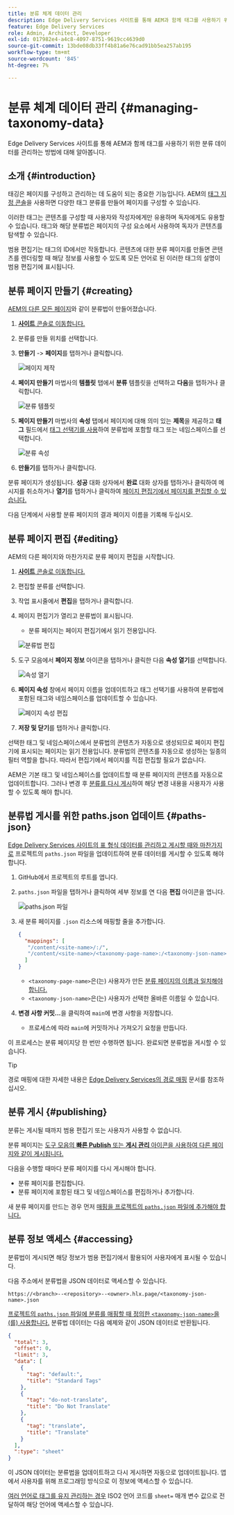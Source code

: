 ```yaml
---
title: 분류 체계 데이터 관리
description: Edge Delivery Services 사이트를 통해 AEM과 함께 태그를 사용하기 위한 분류 데이터를 관리하는 방법에 대해 알아봅니다.
feature: Edge Delivery Services
role: Admin, Architect, Developer
exl-id: 017982e4-a4c8-4097-8751-9619cc4639d0
source-git-commit: 13bde08db33ff4b81a6e76cad91bb5ea257ab195
workflow-type: tm+mt
source-wordcount: '845'
ht-degree: 7%

---
```


# 분류 체계 데이터 관리 {#managing-taxonomy-data}

Edge Delivery Services 사이트를 통해 AEM과 함께 태그를 사용하기 위한 분류 데이터를 관리하는 방법에 대해 알아봅니다.

## 소개 {#introduction}

태깅은 페이지를 구성하고 관리하는 데 도움이 되는 중요한 기능입니다. AEM의 [태그 지정 콘솔](/help/sites-cloud/administering/tags.md#tagging-console)을 사용하면 다양한 태그 분류를 만들어 페이지를 구성할 수 있습니다.

이러한 태그는 콘텐츠를 구성할 때 사용자와 작성자에게만 유용하며 독자에게도 유용할 수 있습니다. 태그와 해당 분류법은 페이지의 구성 요소에서 사용하여 독자가 콘텐츠를 탐색할 수 있습니다.

범용 편집기는 태그의 ID에서만 작동합니다. 콘텐츠에 대한 분류 페이지를 만들면 콘텐츠를 렌더링할 때 해당 정보를 사용할 수 있도록 모든 언어로 된 이러한 태그의 설명이 범용 편집기에 표시됩니다.

## 분류 페이지 만들기 {#creating}

[AEM의 다른 모든 페이지](/help/sites-cloud/authoring/sites-console/creating-pages.md)와 같이 분류법이 만들어졌습니다.

1. [**사이트** 콘솔로 이동합니다.](/help/sites-cloud/authoring/sites-console/introduction.md)

1. 분류를 만들 위치를 선택합니다.

1. **만들기** -> **페이지**&#x200B;를 탭하거나 클릭합니다.

   ![페이지 제작](assets/taxonomy/create-page.png)

1. **페이지 만들기** 마법사의 **템플릿** 탭에서 **분류** 템플릿을 선택하고 **다음**&#x200B;을 탭하거나 클릭합니다.

   ![분류 템플릿](assets/taxonomy/taxonomy-template.png)

1. **페이지 만들기** 마법사의 **속성** 탭에서 페이지에 대해 의미 있는 **제목**&#x200B;을 제공하고 **태그** 필드에서 [태그 선택기를 사용](/help/sites-cloud/authoring/sites-console/tags.md)하여 분류법에 포함할 태그 또는 네임스페이스를 선택합니다.

   ![분류 속성](assets/taxonomy/create-page-wizard-properties.png)

1. **만들기**&#x200B;를 탭하거나 클릭합니다.

분류 페이지가 생성됩니다. **성공** 대화 상자에서 **완료** 대화 상자를 탭하거나 클릭하여 메시지를 취소하거나 **열기**&#x200B;를 탭하거나 클릭하여 [페이지 편집기에서 페이지를 편집할 수 있습니다.](/help/sites-cloud/authoring/page-editor/introduction.md)

다음 단계에서 사용할 분류 페이지의 결과 페이지 이름을 기록해 두십시오.

## 분류 페이지 편집 {#editing}

AEM의 다른 페이지와 마찬가지로 분류 페이지 편집을 시작합니다.

1. [**사이트** 콘솔로 이동합니다.](/help/sites-cloud/authoring/sites-console/introduction.md)

1. 편집할 분류를 선택합니다.

1. 작업 표시줄에서 **편집**&#x200B;을 탭하거나 클릭합니다.

1. 페이지 편집기가 열리고 분류법이 표시됩니다.

   * 분류 페이지는 페이지 편집기에서 읽기 전용입니다.

   ![분류법 편집](assets/taxonomy/edit-page.png)

1. 도구 모음에서 **페이지 정보** 아이콘을 탭하거나 클릭한 다음 **속성 열기**&#x200B;를 선택합니다.

   ![속성 열기](assets/taxonomy/open-properties.png)

1. **페이지 속성** 창에서 페이지 이름을 업데이트하고 태그 선택기를 사용하여 분류법에 포함된 태그와 네임스페이스를 업데이트할 수 있습니다.

   ![페이지 속성 편집](assets/taxonomy/edit-properties.png)

1. **저장 및 닫기**&#x200B;를 탭하거나 클릭합니다.

선택한 태그 및 네임스페이스에서 분류법의 콘텐츠가 자동으로 생성되므로 페이지 편집기에 표시되는 페이지는 읽기 전용입니다. 분류법의 콘텐츠를 자동으로 생성하는 일종의 필터 역할을 합니다. 따라서 편집기에서 페이지를 직접 편집할 필요가 없습니다.

AEM은 기본 태그 및 네임스페이스를 업데이트할 때 분류 페이지의 콘텐츠를 자동으로 업데이트합니다. 그러나 변경 후 [분류를 다시 게시](#publishing)하여 해당 변경 내용을 사용자가 사용할 수 있도록 해야 합니다.

## 분류법 게시를 위한 paths.json 업데이트 {#paths-json}

[Edge Delivery Services 사이트의 표 형식 데이터를 관리하고 게시할 때와 마찬가지로](/help/edge/wysiwyg-authoring/tabular-data.md) 프로젝트의 `paths.json` 파일을 업데이트하여 분류 데이터를 게시할 수 있도록 해야 합니다.

1. GitHub에서 프로젝트의 루트를 엽니다.

1. `paths.json` 파일을 탭하거나 클릭하여 세부 정보를 연 다음 **편집** 아이콘을 엽니다.

   ![paths.json 파일](assets/taxonomy/paths-json.png)

1. 새 분류 페이지를 `.json` 리소스에 매핑할 줄을 추가합니다.

   ```json
   {
     "mappings": [
      "/content/<site-name>/:/",
      "/content/<site-name>/<taxonomy-page-name>:/<taxonomy-json-name>.json"
     ]
   }
   ```

   * `<taxonomy-page-name>`은(는) 사용자가 만든 [분류 페이지의 이름과 일치해야 합니다.](#creating)
   * `<taxonomy-json-name>`은(는) 사용자가 선택한 올바른 이름일 수 있습니다.

1. **변경 사항 커밋...**&#x200B;을 클릭하여 `main`에 변경 사항을 저장합니다.

   * 프로세스에 따라 `main`에 커밋하거나 가져오기 요청을 만듭니다.

이 프로세스는 분류 페이지당 한 번만 수행하면 됩니다. 완료되면 분류법을 게시할 수 있습니다.

>[!TIP]
>
>경로 매핑에 대한 자세한 내용은 [Edge Delivery Services의 경로 매핑](/help/edge/wysiwyg-authoring/path-mapping.md) 문서를 참조하십시오.

## 분류 게시 {#publishing}

분류는 게시될 때까지 범용 편집기 또는 사용자가 사용할 수 없습니다.

분류 페이지는 [도구 모음의 **빠른 Publish** 또는 **게시 관리** 아이콘을 사용하여 다른 페이지와 같이 게시됩니다.](/help/sites-cloud/authoring/sites-console/publishing-pages.md)

다음을 수행할 때마다 분류 페이지를 다시 게시해야 합니다.

* 분류 페이지를 편집합니다.
* 분류 페이지에 포함된 태그 및 네임스페이스를 편집하거나 추가합니다.

새 분류 페이지를 만드는 경우 먼저 [매핑을 프로젝트의 `paths.json` 파일에 추가해야 합니다.](#paths-json)

## 분류 정보 액세스 {#accessing}

분류법이 게시되면 해당 정보가 범용 편집기에서 활용되어 사용자에게 표시될 수 있습니다.

다음 주소에서 분류법을 JSON 데이터로 액세스할 수 있습니다.

`https://<branch>--<repository>--<owner>.hlx.page/<taxonomy-json-name>.json`

[프로젝트의 `paths.json` 파일에 분류를 매핑할 때 정의한 `<taxonomy-json-name>`을(를) 사용합니다.](#paths-json) 분류법 데이터는 다음 예제와 같이 JSON 데이터로 반환됩니다.

```json
{
  "total": 3,
  "offset": 0,
  "limit": 3,
  "data": [
    {
      "tag": "default:",
      "title": "Standard Tags"
    },
    {
      "tag": "do-not-translate",
      "title": "Do Not Translate"
    },
    {
      "tag": "translate",
      "title": "Translate"
    }
  ],
  ":type": "sheet"
}
```

이 JSON 데이터는 분류법을 업데이트하고 다시 게시하면 자동으로 업데이트됩니다. 앱에서 사용자를 위해 프로그래밍 방식으로 이 정보에 액세스할 수 있습니다.

[여러 언어로 태그를 유지 관리하는 경우](/help/sites-cloud/administering/tags.md#managing-tags-in-different-languages) ISO2 언어 코드를 `sheet=` 매개 변수 값으로 전달하여 해당 언어에 액세스할 수 있습니다.
